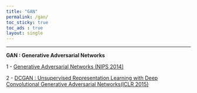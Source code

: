 ```yaml
---
title: "GAN"
permalink: /gan/
toc_sticky: true
toc_ads : true
layout: single
---
```

  

---

**GAN : Generative Adversarial Networks**

1 - [Generative Adversarial Networks (NIPS 2014)](https://happy-jihye.github.io/gan/gan-1/)

2 - [DCGAN : Unsupervised Representation Learning with Deep Convolutional Generative Adversarial Networks(ICLR 2015)](https://happy-jihye.github.io/gan/gan-2/)



